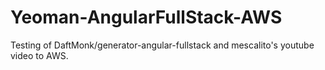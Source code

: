 # Yeoman-AngularFullStack-AWS

Testing of DaftMonk/generator-angular-fullstack and mescalito's youtube video to AWS.

